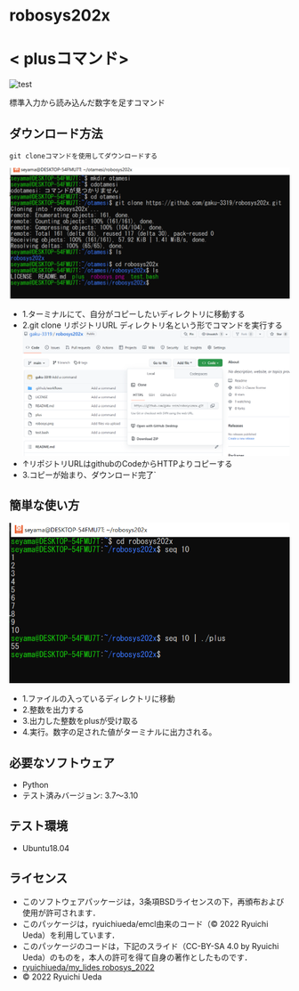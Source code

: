 # robosys202x

# < plusコマンド>
![test](https://github.com/gaku-3319/robosys202x/actions/workflows/test.yml/badge.svg)

標準入力から読み込んだ数字を足すコマンド

## ダウンロード方法
```
git cloneコマンドを使用してダウンロードする
```
![ターミナル状の様子](./robosys202x3.png) 
* 1.ターミナルにて、自分がコピーしたいディレクトリに移動する
* 2.git clone リポジトリURL ディレクトリ名という形でコマンドを実行する
![リポジトリURL](./robosys2024.png)
* ↑リポジトリURLはgithubのCodeからHTTPよりコピーする
* 3.コピーが始まり、ダウンロード完了`
## 簡単な使い方
 ![実行例](./robosys.png)
* 1.ファイルの入っているディレクトリに移動
* 2.整数を出力する
* 3.出力した整数をplusが受け取る
* 4.実行。数字の足された値がターミナルに出力される。
## 必要なソフトウェア

* Python
* テスト済みバージョン: 3.7～3.10

## テスト環境

* Ubuntu18.04

## ライセンス
* このソフトウェアパッケージは，3条項BSDライセンスの下，再頒布および使用が許可されます．
 * このパッケージは，ryuichiueda/emcl由来のコード（© 2022 Ryuichi Ueda）を利用しています．
  * このパッケージのコードは，下記のスライド（CC-BY-SA 4.0 by Ryuichi Ueda）のものを，本人の許可を得て自身の著作としたものです．
  * [ryuichiueda/my_lides robosys_2022](https://github.com/ryuichiueda/my_slides/tree/master/robosys_2022)
  * © 2022 Ryuichi Ueda
